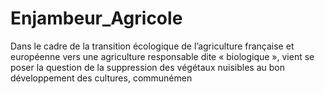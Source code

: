 # Enjambeur_Agricole

Dans le cadre de la transition écologique de l’agriculture française et européenne
vers une agriculture responsable dite « biologique », vient se poser la question de
la suppression des végétaux nuisibles au bon développement des cultures,
communémen